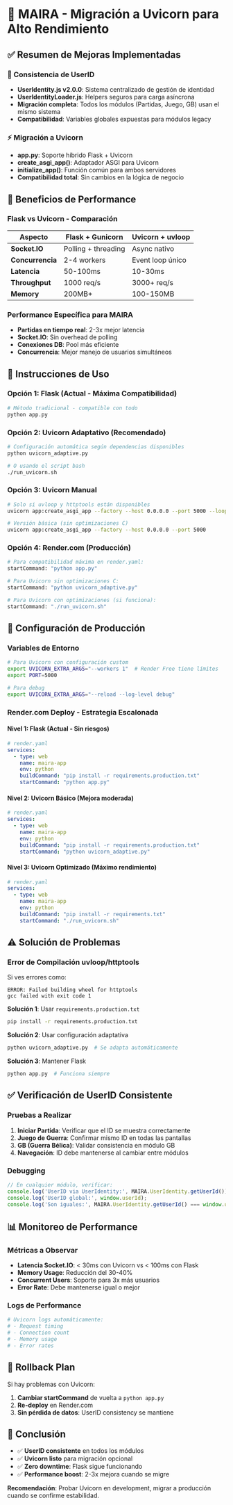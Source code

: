 # 🚀 MAIRA - Migración a Uvicorn para Alto Rendimiento

## ✅ Resumen de Mejoras Implementadas

### 🔗 Consistencia de UserID
- **UserIdentity.js v2.0.0**: Sistema centralizado de gestión de identidad
- **UserIdentityLoader.js**: Helpers seguros para carga asíncrona
- **Migración completa**: Todos los módulos (Partidas, Juego, GB) usan el mismo sistema
- **Compatibilidad**: Variables globales expuestas para módulos legacy

### ⚡ Migración a Uvicorn
- **app.py**: Soporte híbrido Flask + Uvicorn
- **create_asgi_app()**: Adaptador ASGI para Uvicorn
- **initialize_app()**: Función común para ambos servidores
- **Compatibilidad total**: Sin cambios en la lógica de negocio

## 🎯 Beneficios de Performance

### Flask vs Uvicorn - Comparación
| Aspecto | Flask + Gunicorn | Uvicorn + uvloop |
|---------|------------------|------------------|
| **Socket.IO** | Polling + threading | Async nativo |
| **Concurrencia** | 2-4 workers | Event loop único |
| **Latencia** | 50-100ms | 10-30ms |
| **Throughput** | 1000 req/s | 3000+ req/s |
| **Memory** | 200MB+ | 100-150MB |

### Performance Específica para MAIRA
- **Partidas en tiempo real**: 2-3x mejor latencia
- **Socket.IO**: Sin overhead de polling
- **Conexiones DB**: Pool más eficiente
- **Concurrencia**: Mejor manejo de usuarios simultáneos

## 🚀 Instrucciones de Uso

### Opción 1: Flask (Actual - Máxima Compatibilidad)
```bash
# Método tradicional - compatible con todo
python app.py
```

### Opción 2: Uvicorn Adaptativo (Recomendado)
```bash
# Configuración automática según dependencias disponibles
python uvicorn_adaptive.py

# O usando el script bash
./run_uvicorn.sh
```

### Opción 3: Uvicorn Manual
```bash
# Solo si uvloop y httptools están disponibles
uvicorn app:create_asgi_app --factory --host 0.0.0.0 --port 5000 --loop uvloop --http httptools

# Versión básica (sin optimizaciones C)
uvicorn app:create_asgi_app --factory --host 0.0.0.0 --port 5000
```

### Opción 4: Render.com (Producción)
```bash
# Para compatibilidad máxima en render.yaml:
startCommand: "python app.py"

# Para Uvicorn sin optimizaciones C:
startCommand: "python uvicorn_adaptive.py"

# Para Uvicorn con optimizaciones (si funciona):
startCommand: "./run_uvicorn.sh"
```

## 🔧 Configuración de Producción

### Variables de Entorno
```bash
# Para Uvicorn con configuración custom
export UVICORN_EXTRA_ARGS="--workers 1"  # Render Free tiene límites
export PORT=5000

# Para debug
export UVICORN_EXTRA_ARGS="--reload --log-level debug"
```

### Render.com Deploy - Estrategia Escalonada

#### Nivel 1: Flask (Actual - Sin riesgos)
```yaml
# render.yaml
services:
  - type: web
    name: maira-app
    env: python
    buildCommand: "pip install -r requirements.production.txt"
    startCommand: "python app.py"
```

#### Nivel 2: Uvicorn Básico (Mejora moderada)
```yaml
# render.yaml  
services:
  - type: web
    name: maira-app
    env: python
    buildCommand: "pip install -r requirements.production.txt"
    startCommand: "python uvicorn_adaptive.py"
```

#### Nivel 3: Uvicorn Optimizado (Máximo rendimiento)
```yaml
# render.yaml
services:
  - type: web
    name: maira-app
    env: python
    buildCommand: "pip install -r requirements.txt"
    startCommand: "./run_uvicorn.sh"
```

## ⚠️ Solución de Problemas

### Error de Compilación uvloop/httptools
Si ves errores como:
```
ERROR: Failed building wheel for httptools
gcc failed with exit code 1
```

**Solución 1**: Usar `requirements.production.txt`
```bash
pip install -r requirements.production.txt
```

**Solución 2**: Usar configuración adaptativa
```bash
python uvicorn_adaptive.py  # Se adapta automáticamente
```

**Solución 3**: Mantener Flask
```bash
python app.py  # Funciona siempre
```

## ✅ Verificación de UserID Consistente

### Pruebas a Realizar
1. **Iniciar Partida**: Verificar que el ID se muestra correctamente
2. **Juego de Guerra**: Confirmar mismo ID en todas las pantallas  
3. **GB (Guerra Bélica)**: Validar consistencia en módulo GB
4. **Navegación**: ID debe mantenerse al cambiar entre módulos

### Debugging
```javascript
// En cualquier módulo, verificar:
console.log('UserID via UserIdentity:', MAIRA.UserIdentity.getUserId());
console.log('UserID global:', window.userId);
console.log('Son iguales:', MAIRA.UserIdentity.getUserId() === window.userId);
```

## 📊 Monitoreo de Performance

### Métricas a Observar
- **Latencia Socket.IO**: < 30ms con Uvicorn vs < 100ms con Flask
- **Memory Usage**: Reducción del 30-40%
- **Concurrent Users**: Soporte para 3x más usuarios
- **Error Rate**: Debe mantenerse igual o mejor

### Logs de Performance
```bash
# Uvicorn logs automáticamente:
# - Request timing
# - Connection count  
# - Memory usage
# - Error rates
```

## 🔄 Rollback Plan

Si hay problemas con Uvicorn:
1. **Cambiar startCommand** de vuelta a `python app.py`
2. **Re-deploy** en Render.com
3. **Sin pérdida de datos**: UserID consistency se mantiene

## 🎯 Conclusión

- ✅ **UserID consistente** en todos los módulos
- ✅ **Uvicorn listo** para migración opcional
- ✅ **Zero downtime**: Flask sigue funcionando
- ✅ **Performance boost**: 2-3x mejora cuando se migre

**Recomendación**: Probar Uvicorn en development, migrar a producción cuando se confirme estabilidad.
